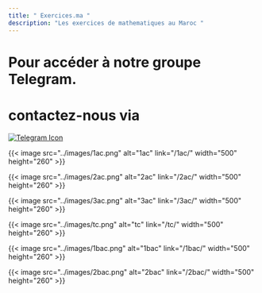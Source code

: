 ```yaml
---
title: " Exercices.ma "
description: "Les exercices de mathematiques au Maroc "
---
```

# Pour accéder à notre groupe Telegram. 
# contactez-nous via 
[![Telegram Icon](https://cdn-icons-png.flaticon.com/512/2111/2111646.png)](https://t.me/exercicesma)

{{< image src="../images/1ac.png" alt="1ac" link="/1ac/" width="500" height="260" >}}

{{< image src="../images/2ac.png" alt="2ac" link="/2ac/" width="500" height="260" >}}

{{< image src="../images/3ac.png" alt="3ac" link="/3ac/" width="500" height="260" >}}

{{< image src="../images/tc.png" alt="tc" link="/tc/" width="500" height="260" >}}

{{< image src="../images/1bac.png" alt="1bac" link="/1bac/" width="500" height="260" >}}

{{< image src="../images/2bac.png" alt="2bac" link="/2bac/" width="500" height="260" >}}
